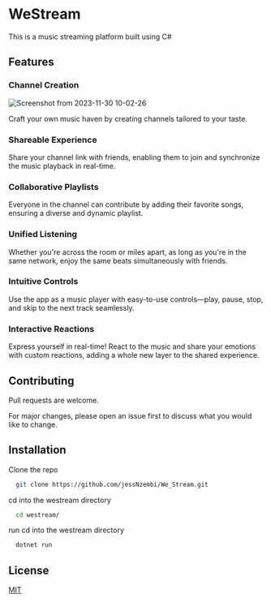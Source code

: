 # WeStream

This is a music streaming platform built using C#

## Features

### Channel Creation
![Screenshot from 2023-11-30 10-02-26](https://github.com/jessNzembi/We_Stream/assets/88373252/b4a24726-61b2-46f0-ae65-c5830201f87a)

Craft your own music haven by creating channels tailored to your taste.

### Shareable Experience 
Share your channel link with friends, enabling them to join and synchronize the music playback in real-time.

### Collaborative Playlists
Everyone in the channel can contribute by adding their favorite songs, ensuring a diverse and dynamic playlist.

### Unified Listening
Whether you're across the room or miles apart, as long as you're in the same network, enjoy the same beats simultaneously with friends.

### Intuitive Controls 
Use the app as a music player with easy-to-use controls—play, pause, stop, and skip to the next track seamlessly.

### Interactive Reactions
Express yourself in real-time! React to the music and share your emotions with custom reactions, adding a whole new layer to the shared experience.

## Contributing

Pull requests are welcome. 

For major changes, please open an issue first
to discuss what you would like to change.



## Installation

Clone the repo

```bash
  git clone https://github.com/jessNzembi/We_Stream.git
```
cd into the westream directory
```bash
  cd westream/
```
run 
cd into the westream directory
```bash
  dotnet run
```
## License

[MIT](https://choosealicense.com/licenses/mit/)

